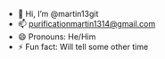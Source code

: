 - 👋 Hi, I’m @martin13git
- 📫 purificationmartin1314@gmail.com
- 😄 Pronouns: He/Him
- ⚡ Fun fact: Will tell some other time
